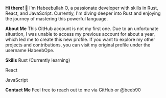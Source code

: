 **Hi there! 👋**
I'm Habeebullah O, a passionate developer with skills in Rust, React, and JavaScript. Currently, I'm diving deeper into Rust and enjoying the journey of mastering this powerful language.

**About Me**
This GitHub account is not my first one. Due to an unfortunate situation, I was unable to access my previous account for about a year, which led me to create this new profile. If you want to explore my other projects and contributions, you can visit my original profile under the username HabeebOpe.

**Skills**
Rust (Currently learning)

React

JavaScript

**Contact Me**
Feel free to reach out to me via GitHub or @beeb90
